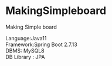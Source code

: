 # MakingSimpleboard
Making Simple board 

Language:Java11<br>
Framework:Spring Boot 2.7.13<br>
DBMS: MySQL8<br>
DB Library : JPA
